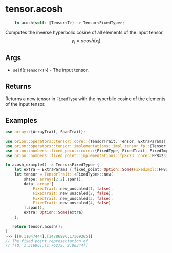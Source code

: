 # tensor.acosh

```rust 
    fn acosh(self: @Tensor<T>) -> Tensor<FixedType>;
```

Computes the inverse hyperbolic cosine of all elements of the input tensor.
$$
y_i=acosh({x_i})
$$

## Args

* `self`(`@Tensor<T>`) - The input tensor.

## Returns

Returns a new tensor in `FixedType` with the hyperblic cosine of the elements of the input tensor.

## Examples

```rust
use array::{ArrayTrait, SpanTrait};

use orion::operators::tensor::core::{TensorTrait, Tensor, ExtraParams};
use orion::operators::tensor::implementations::impl_tensor_fp::{Tensor_fp};
use orion::numbers::fixed_point::core::{FixedType, FixedTrait, FixedImpl};
use orion::numbers::fixed_point::implementations::fp8x23::core::FP8x23Impl;

fn acosh_example() -> Tensor<FixedType> {
    let extra = ExtraParams { fixed_point: Option::Some(FixedImpl::FP8x23) };
    let tensor = TensorTrait::<FixedType>::new(
        shape: array![2,2].span(),
        data: array![
            FixedTrait::new_unscaled(1, false),
            FixedTrait::new_unscaled(2, false),
            FixedTrait::new_unscaled(3, false),
            FixedTrait::new_unscaled(4, false)
        ].span(),
        extra: Option::Some(extra)
    );

   return tensor.acosh();
}
>>> [[0,11047444],[14786996,17309365]]
// The fixed point representation of
// [[0, 1.31696],[1.76275, 2.06344]]
```
